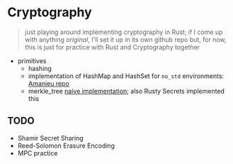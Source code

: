 # Cryptography

> just playing around implementing cryptography in Rust; if I come up with anything *original*, I'll set it up in its own github repo but, for now, this is just for practice with Rust and Cryptography together

* primitives
    * hashing
    * implementation of HashMap and HashSet for `no_std` environments: [Amanieu repo](https://github.com/Amanieu/hashmap_core)
    * merkle_tree [naive implementation](https://github.com/niklasad1/merkle-tree-rs); also Rusty Secrets implemented this

## TODO
* Shamir Secret Sharing
* Reed-Solomon Erasure Encoding
* MPC practice